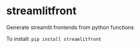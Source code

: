
# streamlitfront
Generate streamlit frontends from python functions


To install:	```pip install streamlitfront```

